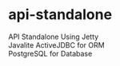 # api-standalone
API Standalone Using Jetty <br/>
Javalite ActiveJDBC for ORM <br/>
PostgreSQL for Database
